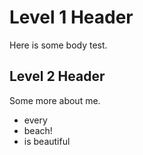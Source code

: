 # Level 1 Header

Here is some body test.

## Level 2 Header

Some more about me.

- every
- beach!
- is beautiful